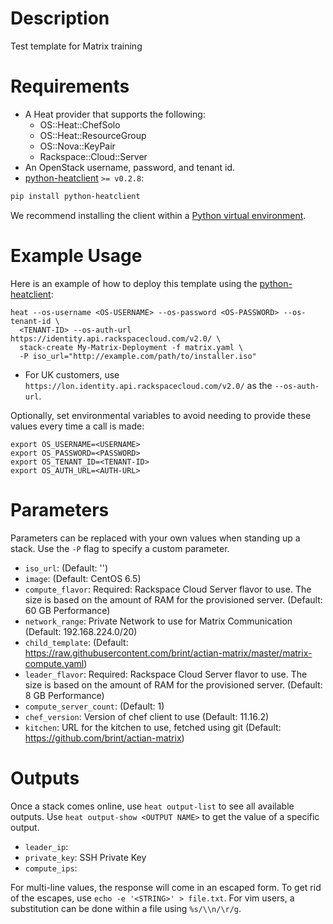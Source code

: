 Description
===========

Test template for Matrix training

Requirements
============
* A Heat provider that supports the following:
  * OS::Heat::ChefSolo
  * OS::Heat::ResourceGroup
  * OS::Nova::KeyPair
  * Rackspace::Cloud::Server
* An OpenStack username, password, and tenant id.
* [python-heatclient](https://github.com/openstack/python-heatclient)
`>= v0.2.8`:

```bash
pip install python-heatclient
```

We recommend installing the client within a [Python virtual
environment](http://www.virtualenv.org/).

Example Usage
=============
Here is an example of how to deploy this template using the
[python-heatclient](https://github.com/openstack/python-heatclient):

```
heat --os-username <OS-USERNAME> --os-password <OS-PASSWORD> --os-tenant-id \
  <TENANT-ID> --os-auth-url https://identity.api.rackspacecloud.com/v2.0/ \
  stack-create My-Matrix-Deployment -f matrix.yaml \
  -P iso_url="http://example.com/path/to/installer.iso"
```

* For UK customers, use `https://lon.identity.api.rackspacecloud.com/v2.0/` as
the `--os-auth-url`.

Optionally, set environmental variables to avoid needing to provide these
values every time a call is made:

```
export OS_USERNAME=<USERNAME>
export OS_PASSWORD=<PASSWORD>
export OS_TENANT_ID=<TENANT-ID>
export OS_AUTH_URL=<AUTH-URL>
```

Parameters
==========
Parameters can be replaced with your own values when standing up a stack. Use
the `-P` flag to specify a custom parameter.

* `iso_url`: (Default: '')
* `image`: (Default: CentOS 6.5)
* `compute_flavor`: Required: Rackspace Cloud Server flavor to use. The size is based on the
amount of RAM for the provisioned server.
 (Default: 60 GB Performance)
* `network_range`: Private Network to use for Matrix Communication (Default: 192.168.224.0/20)
* `child_template`: (Default: https://raw.githubusercontent.com/brint/actian-matrix/master/matrix-compute.yaml)
* `leader_flavor`: Required: Rackspace Cloud Server flavor to use. The size is based on the
amount of RAM for the provisioned server.
 (Default: 8 GB Performance)
* `compute_server_count`: (Default: 1)
* `chef_version`: Version of chef client to use (Default: 11.16.2)
* `kitchen`: URL for the kitchen to use, fetched using git
 (Default: https://github.com/brint/actian-matrix)

Outputs
=======
Once a stack comes online, use `heat output-list` to see all available outputs.
Use `heat output-show <OUTPUT NAME>` to get the value of a specific output.

* `leader_ip`:
* `private_key`: SSH Private Key
* `compute_ips`:

For multi-line values, the response will come in an escaped form. To get rid of
the escapes, use `echo -e '<STRING>' > file.txt`. For vim users, a substitution
can be done within a file using `%s/\\n/\r/g`.
